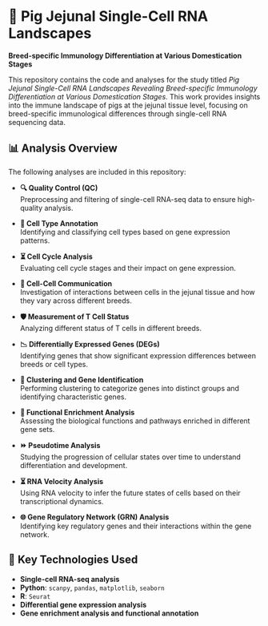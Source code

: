 # 🐖 Pig Jejunal Single-Cell RNA Landscapes  
**Breed-specific Immunology Differentiation at Various Domestication Stages**

This repository contains the code and analyses for the study titled *Pig Jejunal Single-Cell RNA Landscapes Revealing Breed-specific Immunology Differentiation at Various Domestication Stages*. This work provides insights into the immune landscape of pigs at the jejunal tissue level, focusing on breed-specific immunological differences through single-cell RNA sequencing data.

## 📊 Analysis Overview

The following analyses are included in this repository:

- **🔍 Quality Control (QC)**  
  Preprocessing and filtering of single-cell RNA-seq data to ensure high-quality analysis.
  
- **🧬 Cell Type Annotation**  
  Identifying and classifying cell types based on gene expression patterns.
  
- **⏳ Cell Cycle Analysis**  
  Evaluating cell cycle stages and their impact on gene expression.
  
- **💬 Cell-Cell Communication**  
  Investigation of interactions between cells in the jejunal tissue and how they vary across different breeds.
  
- **🛡️ Measurement of T Cell Status**  
  Analyzing different status of T cells in different breeds.
  
- **📉 Differentially Expressed Genes (DEGs)**  
  Identifying genes that show significant expression differences between breeds or cell types.
  
- **🧩 Clustering and Gene Identification**  
  Performing clustering to categorize genes into distinct groups and identifying characteristic genes.
  
- **🔬 Functional Enrichment Analysis**  
  Assessing the biological functions and pathways enriched in different gene sets.
  
- **⏩ Pseudotime Analysis**  
  Studying the progression of cellular states over time to understand differentiation and development.
  
- **⏳ RNA Velocity Analysis**  
  Using RNA velocity to infer the future states of cells based on their transcriptional dynamics.
  
- **🌐 Gene Regulatory Network (GRN) Analysis**  
  Identifying key regulatory genes and their interactions within the gene network.

## 🧰 Key Technologies Used

- **Single-cell RNA-seq analysis**
- **Python**: `scanpy`, `pandas`, `matplotlib`, `seaborn`
- **R**: `Seurat`
- **Differential gene expression analysis**
- **Gene enrichment analysis and functional annotation**
